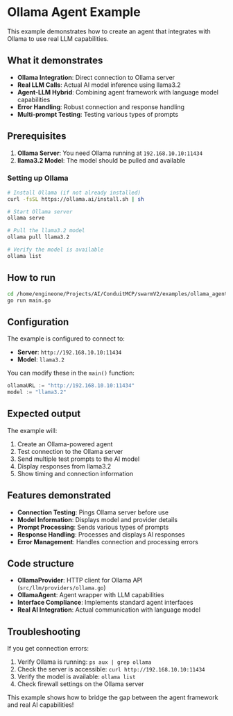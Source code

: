 # Ollama Agent Example

This example demonstrates how to create an agent that integrates with Ollama to use real LLM capabilities.

## What it demonstrates

- **Ollama Integration**: Direct connection to Ollama server
- **Real LLM Calls**: Actual AI model inference using llama3.2
- **Agent-LLM Hybrid**: Combining agent framework with language model capabilities
- **Error Handling**: Robust connection and response handling
- **Multi-prompt Testing**: Testing various types of prompts

## Prerequisites

1. **Ollama Server**: You need Ollama running at `192.168.10.10:11434`
2. **llama3.2 Model**: The model should be pulled and available

### Setting up Ollama

```bash
# Install Ollama (if not already installed)
curl -fsSL https://ollama.ai/install.sh | sh

# Start Ollama server
ollama serve

# Pull the llama3.2 model
ollama pull llama3.2

# Verify the model is available
ollama list
```

## How to run

```bash
cd /home/engineone/Projects/AI/ConduitMCP/swarmV2/examples/ollama_agent
go run main.go
```

## Configuration

The example is configured to connect to:
- **Server**: `http://192.168.10.10:11434`
- **Model**: `llama3.2`

You can modify these in the `main()` function:

```go
ollamaURL := "http://192.168.10.10:11434"
model := "llama3.2"
```

## Expected output

The example will:
1. Create an Ollama-powered agent
2. Test connection to the Ollama server
3. Send multiple test prompts to the AI model
4. Display responses from llama3.2
5. Show timing and connection information

## Features demonstrated

- **Connection Testing**: Pings Ollama server before use
- **Model Information**: Displays model and provider details
- **Prompt Processing**: Sends various types of prompts
- **Response Handling**: Processes and displays AI responses
- **Error Management**: Handles connection and processing errors

## Code structure

- **OllamaProvider**: HTTP client for Ollama API (`src/llm/providers/ollama.go`)
- **OllamaAgent**: Agent wrapper with LLM capabilities
- **Interface Compliance**: Implements standard agent interfaces
- **Real AI Integration**: Actual communication with language model

## Troubleshooting

If you get connection errors:
1. Verify Ollama is running: `ps aux | grep ollama`
2. Check the server is accessible: `curl http://192.168.10.10:11434`
3. Verify the model is available: `ollama list`
4. Check firewall settings on the Ollama server

This example shows how to bridge the gap between the agent framework and real AI capabilities!
